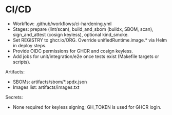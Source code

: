 # CI/CD

- Workflow: .github/workflows/ci-hardening.yml
- Stages: prepare (lint/scan), build_and_sbom (buildx, SBOM, scan), sign_and_attest (cosign keyless), optional kind_smoke.
- Set REGISTRY to ghcr.io/ORG. Override unifiedRuntime.image.* via Helm in deploy steps.
- Provide OIDC permissions for GHCR and cosign keyless.
- Add jobs for unit/integration/e2e once tests exist (Makefile targets or scripts).

Artifacts:
- SBOMs: artifacts/sbom/*.spdx.json
- Images list: artifacts/images.txt

Secrets:
- None required for keyless signing; GH_TOKEN is used for GHCR login.
